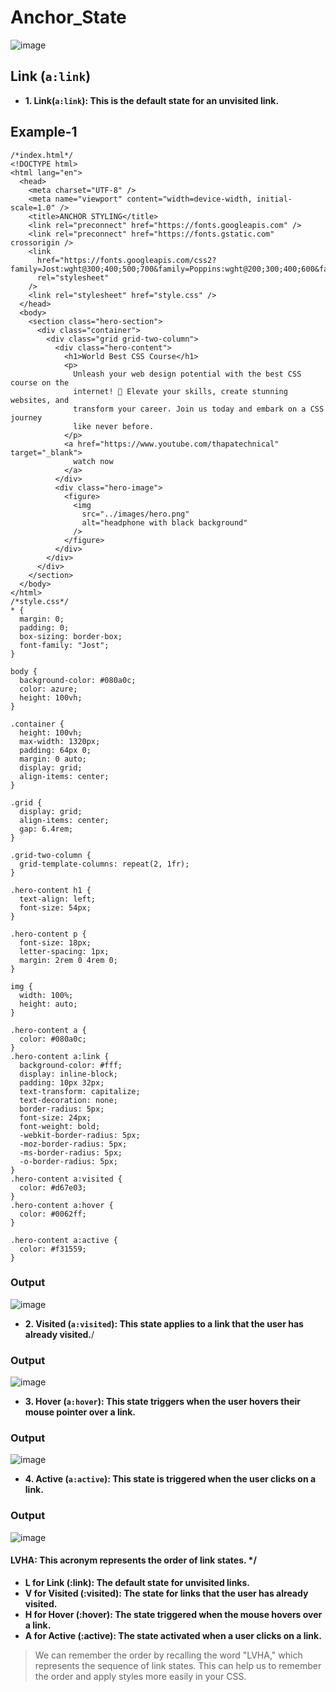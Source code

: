 # Anchor_State
![image](https://github.com/user-attachments/assets/17b0c595-2b7e-4ba2-b30e-32fdcd5315cf)
## Link (```a:link```)
- **1. Link(```a:link```): This is the default state for an unvisited link.**
## Example-1
```
/*index.html*/
<!DOCTYPE html>
<html lang="en">
  <head>
    <meta charset="UTF-8" />
    <meta name="viewport" content="width=device-width, initial-scale=1.0" />
    <title>ANCHOR STYLING</title>
    <link rel="preconnect" href="https://fonts.googleapis.com" />
    <link rel="preconnect" href="https://fonts.gstatic.com" crossorigin />
    <link
      href="https://fonts.googleapis.com/css2?family=Jost:wght@300;400;500;700&family=Poppins:wght@200;300;400;600&family=Quicksand:wght@300;400;500;600;700&family=Urbanist:wght@300;400;600;700;800;900&display=swap"
      rel="stylesheet"
    />
    <link rel="stylesheet" href="style.css" />
  </head>
  <body>
    <section class="hero-section">
      <div class="container">
        <div class="grid grid-two-column">
          <div class="hero-content">
            <h1>World Best CSS Course</h1>
            <p>
              Unleash your web design potential with the best CSS course on the
              internet! 🚀 Elevate your skills, create stunning websites, and
              transform your career. Join us today and embark on a CSS journey
              like never before.
            </p>
            <a href="https://www.youtube.com/thapatechnical" target="_blank">
              watch now
            </a>
          </div>
          <div class="hero-image">
            <figure>
              <img
                src="../images/hero.png"
                alt="headphone with black background"
              />
            </figure>
          </div>
        </div>
      </div>
    </section>
  </body>
</html>
/*style.css*/
* {
  margin: 0;
  padding: 0;
  box-sizing: border-box;
  font-family: "Jost";
}

body {
  background-color: #080a0c;
  color: azure;
  height: 100vh;
}

.container {
  height: 100vh;
  max-width: 1320px;
  padding: 64px 0;
  margin: 0 auto;
  display: grid;
  align-items: center;
}

.grid {
  display: grid;
  align-items: center;
  gap: 6.4rem;
}

.grid-two-column {
  grid-template-columns: repeat(2, 1fr);
}

.hero-content h1 {
  text-align: left;
  font-size: 54px;
}

.hero-content p {
  font-size: 18px;
  letter-spacing: 1px;
  margin: 2rem 0 4rem 0;
}

img {
  width: 100%;
  height: auto;
}

.hero-content a {
  color: #080a0c;
}
.hero-content a:link {
  background-color: #fff;
  display: inline-block;
  padding: 10px 32px;
  text-transform: capitalize;
  text-decoration: none;
  border-radius: 5px;
  font-size: 24px;
  font-weight: bold;
  -webkit-border-radius: 5px;
  -moz-border-radius: 5px;
  -ms-border-radius: 5px;
  -o-border-radius: 5px;
}
.hero-content a:visited {
  color: #d67e03;
}
.hero-content a:hover {
  color: #0062ff;
}

.hero-content a:active {
  color: #f31559;
}
```
### Output
![image](https://github.com/user-attachments/assets/12b15dc1-9760-43e9-ba6c-33f2e2dd34b4)
- **2. Visited (`a:visited`): This state applies to a link that the user has already visited.**/
### Output
![image](https://github.com/user-attachments/assets/a39aa698-085e-4f40-afac-e6ed7ae0f8fd)

- **3. Hover (`a:hover`): This state triggers when the user hovers their mouse pointer over a link.**
### Output
![image](https://github.com/user-attachments/assets/5d3f5260-3ea4-4011-ab2d-1dc450074fb8)

- **4. Active (`a:active`): This state is triggered when the user clicks on a link.**
### Output
![image](https://github.com/user-attachments/assets/9d94a5f7-f40f-4d92-9072-1d1282437393)

#### LVHA: This acronym represents the order of link states. */

- **L for Link (:link): The default state for unvisited links.**
- **V for Visited (:visited): The state for links that the user has already visited.**
- **H for Hover (:hover): The state triggered when the mouse hovers over a link.**
- **A for Active (:active): The state activated when a user clicks on a link.**

>We can remember the order by recalling the word "LVHA," which represents the sequence of link states. This can help us to remember the order and apply styles more easily in your CSS.

